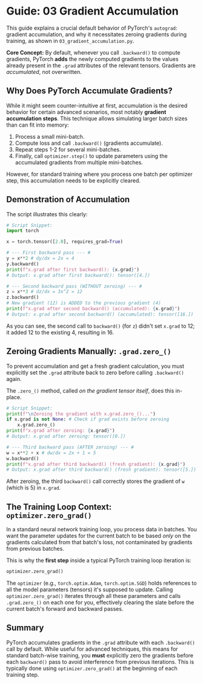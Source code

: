 # Guide: 03 Gradient Accumulation

This guide explains a crucial default behavior of PyTorch's `autograd`: gradient accumulation, and why it necessitates zeroing gradients during training, as shown in `03_gradient_accumulation.py`.

**Core Concept:** By default, whenever you call `.backward()` to compute gradients, PyTorch **adds** the newly computed gradients to the values already present in the `.grad` attributes of the relevant tensors. Gradients are _accumulated_, not overwritten.

## Why Does PyTorch Accumulate Gradients?

While it might seem counter-intuitive at first, accumulation is the desired behavior for certain advanced scenarios, most notably **gradient accumulation steps**. This technique allows simulating larger batch sizes than can fit into memory:

1. Process a small mini-batch.
2. Compute loss and call `.backward()` (gradients accumulate).
3. Repeat steps 1-2 for several mini-batches.
4. Finally, call `optimizer.step()` to update parameters using the accumulated gradients from multiple mini-batches.

However, for standard training where you process one batch per optimizer step, this accumulation needs to be explicitly cleared.

## Demonstration of Accumulation

The script illustrates this clearly:

```python
# Script Snippet:
import torch

x = torch.tensor([2.0], requires_grad=True)

# --- First backward pass --- #
y = x**2 # dy/dx = 2x = 4
y.backward()
print(f"x.grad after first backward(): {x.grad}")
# Output: x.grad after first backward(): tensor([4.])

# --- Second backward pass (WITHOUT zeroing) --- #
z = x**3 # dz/dx = 3x^2 = 12
z.backward()
# New gradient (12) is ADDED to the previous gradient (4)
print(f"x.grad after second backward() (accumulated): {x.grad}")
# Output: x.grad after second backward() (accumulated): tensor([16.])
```

As you can see, the second call to `backward()` (for `z`) didn't set `x.grad` to 12; it added 12 to the existing 4, resulting in 16.

## Zeroing Gradients Manually: `.grad.zero_()`

To prevent accumulation and get a fresh gradient calculation, you must explicitly set the `.grad` attribute back to zero before calling `.backward()` again.

The `.zero_()` method, called _on the gradient tensor itself_, does this in-place.

```python
# Script Snippet:
print(f"\nZeroing the gradient with x.grad.zero_()...")
if x.grad is not None: # Check if grad exists before zeroing
    x.grad.zero_()
print(f"x.grad after zeroing: {x.grad}")
# Output: x.grad after zeroing: tensor([0.])

# --- Third backward pass (AFTER zeroing) --- #
w = x**2 + x # dw/dx = 2x + 1 = 5
w.backward()
print(f"x.grad after third backward() (fresh gradient): {x.grad}")
# Output: x.grad after third backward() (fresh gradient): tensor([5.])
```

After zeroing, the third `backward()` call correctly stores the gradient of `w` (which is 5) in `x.grad`.

## The Training Loop Context: `optimizer.zero_grad()`

In a standard neural network training loop, you process data in batches. You want the parameter updates for the current batch to be based _only_ on the gradients calculated from that batch's loss, not contaminated by gradients from previous batches.

This is why the **first step** inside a typical PyTorch training loop iteration is:

```python
optimizer.zero_grad()
```

The `optimizer` (e.g., `torch.optim.Adam`, `torch.optim.SGD`) holds references to all the model parameters (tensors) it's supposed to update. Calling `optimizer.zero_grad()` iterates through all these parameters and calls `.grad.zero_()` on each one for you, effectively clearing the slate before the current batch's forward and backward passes.

## Summary

PyTorch accumulates gradients in the `.grad` attribute with each `.backward()` call by default. While useful for advanced techniques, this means for standard batch-wise training, you **must** explicitly zero the gradients before each `backward()` pass to avoid interference from previous iterations. This is typically done using `optimizer.zero_grad()` at the beginning of each training step.
